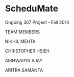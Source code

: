 ScheduMate
==========

Ongoing 307 Project - Fall 2014

TEAM MEMBERS

NIKHIL MEHTA

CHRISTOPHER HSIEH

AISHWARYA AJAY

ARITRA SAMANTA
